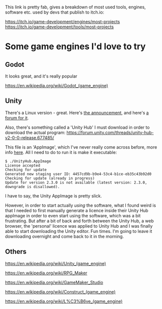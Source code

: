 This link is pretty fab, gives a breakdown of most used tools, engines, software etc. used by devs that publish to itch.io:

https://itch.io/game-development/engines/most-projects
https://itch.io/game-development/tools/most-projects

# Some game engines I'd love to try

##  Godot

It looks great, and it's really popular

https://en.wikipedia.org/wiki/Godot_(game_engine)

## Unity

There's a Linux version - great. Here's [the announcement](https://blogs.unity3d.com/2019/05/30/announcing-the-unity-editor-for-linux/), and here's [a forum for it](https://forum.unity.com/forums/linux-editor.93/).

Also, there's something called a 'Unity Hub' I must download in order to download the actual program: https://forum.unity.com/threads/unity-hub-v2-0-0-release.677485/

This file is an 'AppImage', which I've never really come across before, more info [here](https://itsfoss.com/use-appimage-linux/). All I need to do to run it is make it executable:

```
$ ./UnityHub.AppImage 
License accepted
Checking for update
Generated new staging user ID: 4457cd9b-b9e4-53c4-b1ce-eb35c43b92d0
Checking for update (already in progress)
Update for version 2.3.0 is not available (latest version: 2.3.0, downgrade is disallowed).
```

I have to say, the Unity AppImage is pretty slick.

However, in order to start actually _using_ the software, what I found weird is that I needed to first manually generate a licence inside their Unity Hub appImage in order to even start using the software, which was a bit frustrating. But after a bit of back and forth between the Unity Hub, a web browser, the 'personal' licence was applied to Unity Hub and I was finally able to start downloading the Unity editor. Fun times. I'm going to leave it downloading overnight and come back to it in the morning.

## Others

https://en.wikipedia.org/wiki/Unity_(game_engine)

https://en.wikipedia.org/wiki/RPG_Maker





https://en.wikipedia.org/wiki/GameMaker_Studio

https://en.wikipedia.org/wiki/Construct_(game_engine)

https://en.wikipedia.org/wiki/L%C3%B6ve_(game_engine)

